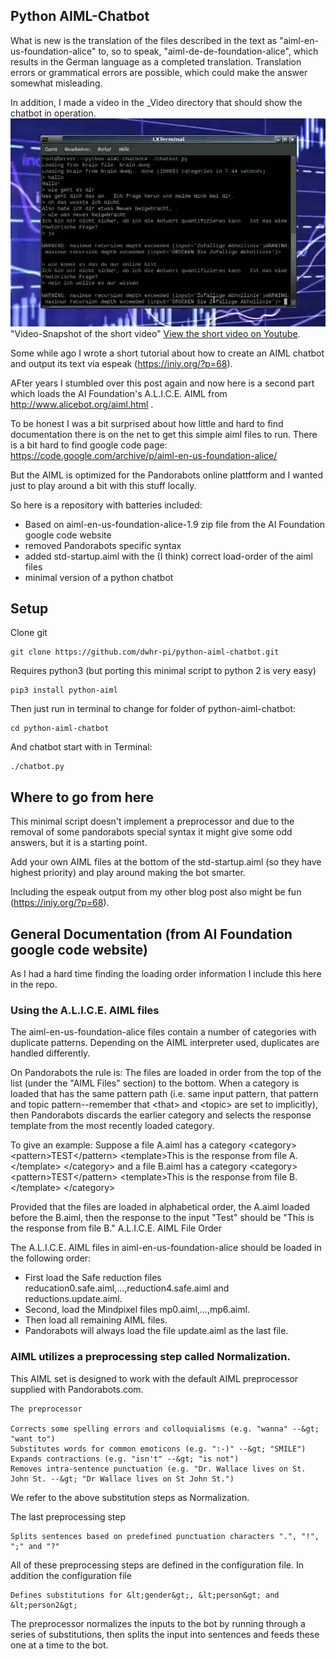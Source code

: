 ## Python AIML-Chatbot  

What is new is the translation of the files described in the text as "aiml-en-us-foundation-alice" to, so to speak, "aiml-de-de-foundation-alice", which results in the German language as a completed translation.
Translation errors or grammatical errors are possible, which could make the answer somewhat misleading.

In addition, I made a video in the _Video directory that should show the chatbot in operation.
![Video-Snapshot](_Video/snapshot.png)
 "Video-Snapshot of the short video"
[View the short video on Youtube](https://youtu.be/wrttUVYlzLw "View the short video on Youtube").




Some while ago I wrote a short tutorial about how to create an AIML chatbot and output its text
via espeak (https://iniy.org/?p=68).

AFter years I stumbled over this post again and now here is a second part which loads the AI Foundation's A.L.I.C.E.
AIML from http://www.alicebot.org/aiml.html .

To be honest I was a bit surprised about how little and hard to find documentation there is on the
net to get this simple aiml files to run. There is a bit hard to find google code page:
https://code.google.com/archive/p/aiml-en-us-foundation-alice/

But the AIML is optimized for the Pandorabots online plattform and I wanted just to play around
a bit with this stuff locally.

So here is a repository with batteries included:

- Based on aiml-en-us-foundation-alice-1.9 zip file from the AI Foundation google code website
- removed Pandorabots specific syntax
- added std-startup.aiml with the (I think) correct load-order of the aiml files
- minimal version of a python chatbot

## Setup

Clone git

```
git clone https://github.com/dwhr-pi/python-aiml-chatbot.git
```

Requires python3 (but porting this minimal script to python 2 is very easy)

```
pip3 install python-aiml
```
Then just run in terminal to change for folder of python-aiml-chatbot: 

```
cd python-aiml-chatbot
```

And chatbot start with in Terminal: 
```
./chatbot.py
```
 
## Where to go from here

This minimal script doesn't implement a preprocessor and due to the removal of some pandorabots
special syntax it might give some odd answers, but it is a starting point.

Add your own AIML files at the bottom of the std-startup.aiml (so they have highest priority)
and play around making the bot smarter.

Including the espeak output from my other blog post also might be fun (https://iniy.org/?p=68).

## General Documentation (from AI Foundation google code website)

As I had a hard time finding the loading order information I include this here in the repo.


### Using the A.L.I.C.E. AIML files

The aiml-en-us-foundation-alice files contain a number of categories with duplicate patterns. Depending on the AIML interpreter used, duplicates are handled differently.

On Pandorabots the rule is: The files are loaded in order from the top of the list (under the "AIML Files" section) to the bottom. When a category is loaded that has the same pattern path (i.e. same input pattern, that pattern and topic pattern--remember that &lt;that&gt; and &lt;topic&gt; are set to implicitly), then Pandorabots discards the earlier category and selects the response template from the most recently loaded category.

To give an example: Suppose a file A.aiml has a category &lt;category&gt; &lt;pattern&gt;TEST&lt;/pattern&gt; &lt;template&gt;This is the response from file A.&lt;/template&gt; &lt;/category&gt; and a file B.aiml has a category &lt;category&gt; &lt;pattern&gt;TEST&lt;/pattern&gt; &lt;template&gt;This is the response from file B.&lt;/template&gt; &lt;/category&gt;

Provided that the files are loaded in alphabetical order, the A.aiml loaded before the B.aiml, then the response to the input "Test" should be "This is the response from file B."
A.L.I.C.E. AIML File Order

The A.L.I.C.E. AIML files in aiml-en-us-foundation-alice should be loaded in the following order:

- First load the Safe reduction files reducation0.safe.aiml,...,reduction4.safe.aiml and reductions.update.aiml.
- Second, load the Mindpixel files mp0.aiml,...,mp6.aiml.
- Then load all remaining AIML files.
- Pandorabots will always load the file update.aiml as the last file.

### AIML utilizes a preprocessing step called Normalization.

This AIML set is designed to work with the default AIML preprocessor supplied with Pandorabots.com.

    The preprocessor

    Corrects some spelling errors and colloquialisms (e.g. "wanna" --&gt; "want to")
    Substitutes words for common emoticons (e.g. ":-)" --&gt; "SMILE")
    Expands contractions (e.g. "isn't" --&gt; "is not")
    Removes intra-sentence punctuation (e.g. "Dr. Wallace lives on St. John St. --&gt; "Dr Wallace lives on St John St.")

We refer to the above substitution steps as Normalization.

The last preprocessing step

    Splits sentences based on predefined punctuation characters ".", "!", ";" and "?"

All of these preprocessing steps are defined in the configuration file. In addition the configuration file

    Defines substitutions for &lt;gender&gt;, &lt;person&gt; and &lt;person2&gt;

The preprocessor normalizes the inputs to the bot by running through a series of substitutions, then splits the input into sentences and feeds these one at a time to the bot.
